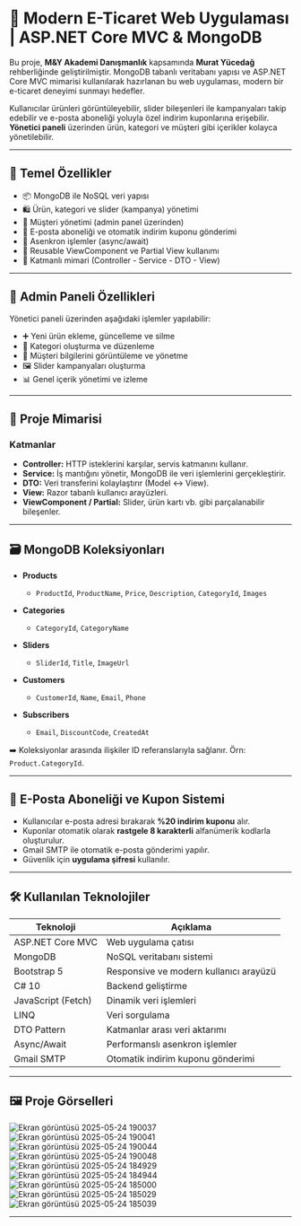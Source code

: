 # 🛒 Modern E-Ticaret Web Uygulaması | ASP.NET Core MVC & MongoDB

Bu proje, **M&Y Akademi Danışmanlık** kapsamında **Murat Yücedağ** rehberliğinde geliştirilmiştir. MongoDB tabanlı veritabanı yapısı ve ASP.NET Core MVC mimarisi kullanılarak hazırlanan bu web uygulaması, modern bir e-ticaret deneyimi sunmayı hedefler.

Kullanıcılar ürünleri görüntüleyebilir, slider bileşenleri ile kampanyaları takip edebilir ve e-posta aboneliği yoluyla özel indirim kuponlarına erişebilir.  
**Yönetici paneli** üzerinden ürün, kategori ve müşteri gibi içerikler kolayca yönetilebilir.

---

## 🚀 Temel Özellikler

- 📦 MongoDB ile NoSQL veri yapısı
- 🛍️ Ürün, kategori ve slider (kampanya) yönetimi
- 👤 Müşteri yönetimi (admin panel üzerinden)
- 💌 E-posta aboneliği ve otomatik indirim kuponu gönderimi
- 🔄 Asenkron işlemler (async/await)
- 🧩 Reusable ViewComponent ve Partial View kullanımı
- 🧠 Katmanlı mimari (Controller - Service - DTO - View)

---

## 🔐 Admin Paneli Özellikleri

Yönetici paneli üzerinden aşağıdaki işlemler yapılabilir:

- ➕ Yeni ürün ekleme, güncelleme ve silme
- 📂 Kategori oluşturma ve düzenleme
- 👤 Müşteri bilgilerini görüntüleme ve yönetme
- 🖼️ Slider kampanyaları oluşturma
- 📊 Genel içerik yönetimi ve izleme

---

## 🧱 Proje Mimarisi

### Katmanlar

- **Controller:** HTTP isteklerini karşılar, servis katmanını kullanır.
- **Service:** İş mantığını yönetir, MongoDB ile veri işlemlerini gerçekleştirir.
- **DTO:** Veri transferini kolaylaştırır (Model ↔ View).
- **View:** Razor tabanlı kullanıcı arayüzleri.
- **ViewComponent / Partial:** Slider, ürün kartı vb. gibi parçalanabilir bileşenler.

---

## 🗃️ MongoDB Koleksiyonları

- **Products**
  - `ProductId`, `ProductName`, `Price`, `Description`, `CategoryId`, `Images`

- **Categories**
  - `CategoryId`, `CategoryName`

- **Sliders**
  - `SliderId`, `Title`, `ImageUrl`

- **Customers**
  - `CustomerId`, `Name`, `Email`, `Phone`

- **Subscribers**
  - `Email`, `DiscountCode`, `CreatedAt`

➡️ Koleksiyonlar arasında ilişkiler ID referanslarıyla sağlanır. Örn: `Product.CategoryId`.

---

## 📧 E-Posta Aboneliği ve Kupon Sistemi

- Kullanıcılar e-posta adresi bırakarak **%20 indirim kuponu** alır.
- Kuponlar otomatik olarak **rastgele 8 karakterli** alfanümerik kodlarla oluşturulur.
- Gmail SMTP ile otomatik e-posta gönderimi yapılır.
- Güvenlik için **uygulama şifresi** kullanılır.

---

## 🛠️ Kullanılan Teknolojiler

| Teknoloji           | Açıklama                                                       |
|---------------------|----------------------------------------------------------------|
| ASP.NET Core MVC    | Web uygulama çatısı                                            |
| MongoDB             | NoSQL veritabanı sistemi                                       |
| Bootstrap 5         | Responsive ve modern kullanıcı arayüzü                         |
| C# 10               | Backend geliştirme                                             |
| JavaScript (Fetch)  | Dinamik veri işlemleri                                         |
| LINQ                | Veri sorgulama                                                 |
| DTO Pattern         | Katmanlar arası veri aktarımı                                  |
| Async/Await         | Performanslı asenkron işlemler                                 |
| Gmail SMTP          | Otomatik indirim kuponu gönderimi                             |

---

## 🖼️ Proje Görselleri


![Ekran görüntüsü 2025-05-24 190037](https://github.com/user-attachments/assets/2d4228ff-2b34-4a14-bf22-19ffe405ec62)
![Ekran görüntüsü 2025-05-24 190041](https://github.com/user-attachments/assets/264178d4-05e4-44b2-a59c-3c09b581d4ad)
![Ekran görüntüsü 2025-05-24 190044](https://github.com/user-attachments/assets/90f30d98-a762-4bb4-a585-357dd7bb9c85)
![Ekran görüntüsü 2025-05-24 190048](https://github.com/user-attachments/assets/9aae6584-2498-4809-85bd-45540828df07)
![Ekran görüntüsü 2025-05-24 184929](https://github.com/user-attachments/assets/940ff300-5839-4741-8699-807624f6fb32)
![Ekran görüntüsü 2025-05-24 184944](https://github.com/user-attachments/assets/9951fd27-996c-4830-972e-d64455629735)
![Ekran görüntüsü 2025-05-24 185000](https://github.com/user-attachments/assets/24f58ca7-43f1-4768-b2c8-b6ff0fe02374)
![Ekran görüntüsü 2025-05-24 185029](https://github.com/user-attachments/assets/bcd18525-fa4a-4e5a-a608-5e05c87802e2)
![Ekran görüntüsü 2025-05-24 185039](https://github.com/user-attachments/assets/03ce6771-3ec9-4226-ab83-36b647a1ef80)

---

